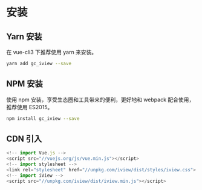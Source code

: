 # 安装

## Yarn 安装

在 vue-cli3 下推荐使用 yarn 来安装。

```bash
yarn add gc_iview --save
```

## NPM 安装

使用 npm 安装，享受生态圈和工具带来的便利，更好地和 webpack 配合使用，推荐使用 ES2015。

```bash
npm install gc_iview --save
```

## CDN 引入

```javascript
<!-- import Vue.js -->
<script src="//vuejs.org/js/vue.min.js"></script>
<!-- import stylesheet -->
<link rel="stylesheet" href="//unpkg.com/iview/dist/styles/iview.css">
<!-- import iView -->
<script src="//unpkg.com/iview/dist/iview.min.js"></script>
```
